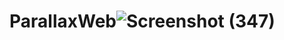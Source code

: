 # ParallaxWeb![Screenshot (347)](https://user-images.githubusercontent.com/120256779/208950686-dedbf705-2b08-4c99-a304-fb85238d9c41.png)
